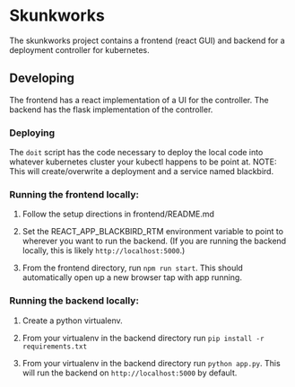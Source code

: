 # Skunkworks

The skunkworks project contains a frontend (react GUI) and backend for
a deployment controller for kubernetes.

## Developing

The frontend has a react implementation of a UI for the
controller. The backend has the flask implementation of the
controller.

### Deploying

The `doit` script has the code necessary to deploy the local code into
whatever kubernetes cluster your kubectl happens to be point at. NOTE:
This will create/overwrite a deployment and a service named blackbird.

### Running the frontend locally:

1. Follow the setup directions in frontend/README.md

2. Set the REACT_APP_BLACKBIRD_RTM environment variable to point to
   wherever you want to run the backend. (If you are running the backend
   locally, this is likely `http://localhost:5000`.)

3. From the frontend directory, run `npm run start`. This should
   automatically open up a new browser tap with app running.

### Running the backend locally:

1. Create a python virtualenv.

2. From your virtualenv in the backend directory run `pip install -r requirements.txt`

3. From your virtualenv in the backend directory run `python app.py`.
   This will run the backend on `http://localhost:5000` by default.
